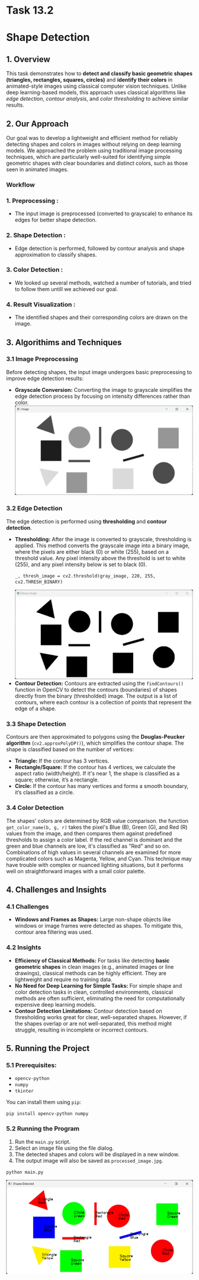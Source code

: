 # Task 13.2
# Shape Detection

## **1. Overview**

This task demonstrates how to **detect and classify basic geometric shapes (triangles, rectangles, squares, circles)** and **identify their colors** in animated-style images using classical computer vision techniques. Unlike deep learning-based models, this approach uses classical algorithms like *edge detection*, *contour analysis*, and *color thresholding* to achieve similar results.

## 2. Our Approach
Our goal was to develop a lightweight and efficient method for reliably detecting shapes and colors in images without relying on deep learning models. We approached the problem using traditional image processing techniques, which are particularly well-suited for identifying simple geometric shapes with clear boundaries and distinct colors, such as those seen in animated images.
### **Workflow**
### 1. Preprocessing :
- The input image is preprocessed (converted to grayscale) to enhance its edges for better shape detection. 
### 2. Shape Detection :
- Edge detection is performed, followed by contour analysis and shape approximation to classify shapes.
### 3. Color Detection :
- We looked up several methods, watched a number of tutorials, and tried to follow them untill we achieved our goal.
### 4. Result Visualization :
- The identified shapes and their corresponding colors are drawn on the image.

## 3. Algorithims and Techniques
### 3.1 Image Preprocessing
Before detecting shapes, the input image undergoes basic preprocessing to improve edge detection results:
- **Grayscale Conversion:** Converting the image to grayscale simplifies the edge detection process by focusing on intensity differences rather than color.
![Gray Image](images/gray_image.png)

### 3.2 Edge Detection
The edge detection is performed using **thresholding** and **contour detection**.
- **Thresholding:** After the image is converted to grayscale, thresholding is applied. This method converts the grayscale image into a binary image, where the pixels are either black (0) or white (255), based on a threshold value. Any pixel intensity above the threshold is set to white (255), and any pixel intensity below is set to black (0).
    ```
    _, thresh_image = cv2.threshold(gray_image, 220, 255, cv2.THRESH_BINARY)
    ```
    ![Binary Image](images/binary_image.png)
- **Contour Detection:** Contours are extracted using the `findContours() `function in OpenCV to detect the contours (boundaries) of shapes directly from the binary (thresholded) image. The output is a list of contours, where each contour is a collection of points that represent the edge of a shape.

### 3.3 Shape Detection
Contours are then approximated to polygons using the **Douglas-Peucker algorithm** (`cv2.approxPolyDP()`), which simplifies the contour shape. The shape is classified based on the number of vertices:
- **Triangle:** If the contour has 3 vertices.
- **Rectangle/Square:** If the contour has 4 vertices, we calculate the aspect ratio (width/height). If it's near 1, the shape is classified as a square; otherwise, it’s a rectangle.
- **Circle:** If the contour has many vertices and forms a smooth boundary, it’s classified as a circle.


### 3.4 Color Detection 
The shapes' colors are determined by RGB value comparison. the function `get_color_name(b, g, r)` takes the pixel's Blue (B), Green (G), and Red (R) values from the image, and then compares them against predefined thresholds to assign a color label. If the red channel is dominant and the green and blue channels are low, it's classified as "Red" and so on. Combinations of high values in several channels are examined for more complicated colors such as Magenta, Yellow, and Cyan. This technique may have trouble with complex or nuanced lighting situations, but it performs well on straightforward images with a small color palette.


## 4. Challenges and Insights
### 4.1 Challenges
- **Windows and Frames as Shapes:** Large non-shape objects like windows or image frames were detected as shapes. To mitigate this, contour area filtering was used.
### 4.2 Insights
- **Efficiency of Classical Methods:** For tasks like detecting **basic geometric shapes** in clean images (e.g., animated images or line drawings), classical methods can be highly efficient. They are lightweight and require no training data.
- **No Need for Deep Learning for Simple Tasks:** For simple shape and color detection tasks in clean, controlled environments, classical methods are often sufficient, eliminating the need for computationally expensive deep learning models.
- **Contour Detection Limitations:** Contour detection based on thresholding works great for clear, well-separated shapes. However, if the shapes overlap or are not well-separated, this method might struggle, resulting in incomplete or incorrect contours.

## 5. Running the Project
### 5.1 Prerequisites:
- `opencv-python`
- `numpy`
- `tkinter`

You can install them using `pip`:
```
pip install opencv-python numpy
```

### 5.2 Running the Program
1. Run the `main.py` script.
2. Select an image file using the file dialog.
3. The detected shapes and colors will be displayed in a new window.
4. The output image will also be saved as `processed_image.jpg`.
```
python main.py
```
![Output Image](images/image.png)
